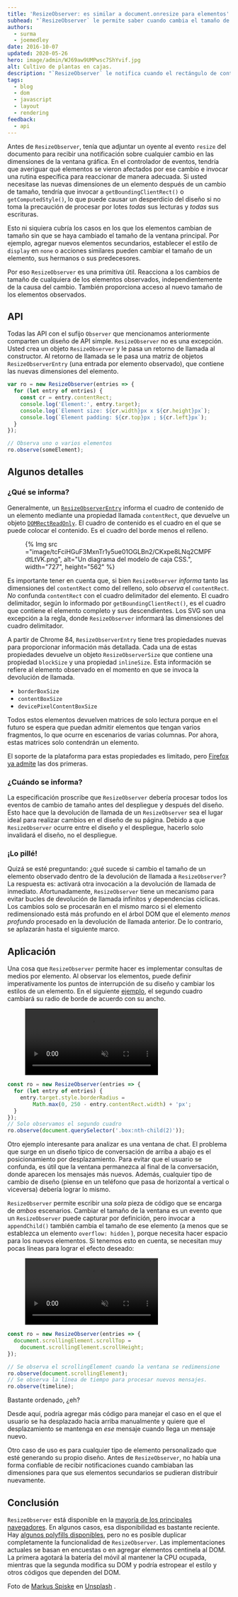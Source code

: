 ```yaml
---
title: 'ResizeObserver: es similar a document.onresize para elementos'
subhead: "`ResizeObserver` le permite saber cuando cambia el tamaño de un elemento."
authors:
  - surma
  - joemedley
date: 2016-10-07
updated: 2020-05-26
hero: image/admin/WJ69aw9UMPwsc7ShYvif.jpg
alt: Cultivo de plantas en cajas.
description: "`ResizeObserver` le notifica cuando el rectángulo de contenido de un elemento cambia de tamaño para que pueda reaccionar en consecuencia."
tags:
  - blog
  - dom
  - javascript
  - layout
  - rendering
feedback:
  - api
---
```


Antes de `ResizeObserver`, tenía que adjuntar un oyente al evento `resize` del documento para recibir una notificación sobre cualquier cambio en las dimensiones de la ventana gráfica. En el controlador de eventos, tendría que averiguar qué elementos se vieron afectados por ese cambio e invocar una rutina específica para reaccionar de manera adecuada. Si usted necesitase las nuevas dimensiones de un elemento después de un cambio de tamaño, tendría que invocar a  `getBoundingClientRect()` o `getComputedStyle()`, lo que puede causar un desperdicio del diseño si no toma la precaución de procesar por lotes *todas* sus lecturas y *todas* sus escrituras.

Esto ni siquiera cubría los casos en los que los elementos cambian de tamaño sin que se haya cambiado el tamaño de la ventana principal. Por ejemplo, agregar nuevos elementos secundarios, establecer el estilo de `display` en `none` o acciones similares pueden cambiar el tamaño de un elemento, sus hermanos o sus predecesores.

Por eso `ResizeObserver` es una primitiva útil. Reacciona a los cambios de tamaño de cualquiera de los elementos observados, independientemente de la causa del cambio. También proporciona acceso al nuevo tamaño de los elementos observados.

## API

Todas las API con el sufijo `Observer` que mencionamos anteriormente comparten un diseño de API simple. `ResizeObserver` no es una excepción. Usted crea un objeto `ResizeObserver` y le pasa un retorno de llamada al constructor. Al retorno de llamada se le pasa una matriz de objetos `ResizeObserverEntry` (una entrada por elemento observado), que contiene las nuevas dimensiones del elemento.

```js
var ro = new ResizeObserver(entries => {
  for (let entry of entries) {
    const cr = entry.contentRect;
    console.log('Element:', entry.target);
    console.log(`Element size: ${cr.width}px x ${cr.height}px`);
    console.log(`Element padding: ${cr.top}px ; ${cr.left}px`);
  }
});

// Observa uno o varios elementos
ro.observe(someElement);
```

## Algunos detalles

### ¿Qué se informa?

Generalmente, un [`ResizeObserverEntry`](https://developer.mozilla.org/docs/Web/API/ResizeObserverEntry) informa el cuadro de contenido de un elemento mediante una propiedad llamada `contentRect`, que devuelve un objeto [`DOMRectReadOnly`](https://developer.mozilla.org/docs/Web/API/DOMRectReadOnly). El cuadro de contenido es el cuadro en el que se puede colocar el contenido. Es el cuadro del borde menos el relleno.

<figure>{% Img src ="image/tcFciHGuF3MxnTr1y5ue01OGLBn2/CKxpe8LNq2CMPFdtLtVK.png", alt="Un diagrama del modelo de caja CSS.", width="727", height="562" %}</figure>

Es importante tener en cuenta que, si bien `ResizeObserver` *informa* tanto las dimensiones del `contentRect` como del relleno, solo *observa* el `contentRect`. *No* confunda `contentRect` con el cuadro delimitador del elemento. El cuadro delimitador, según lo informado por `getBoundingClientRect()`, es el cuadro que contiene el elemento completo y sus descendientes. Los SVG son una excepción a la regla, donde `ResizeObserver` informará las dimensiones del cuadro delimitador.

A partir de Chrome 84, `ResizeObserverEntry` tiene tres propiedades nuevas para proporcionar información más detallada. Cada una de estas propiedades devuelve un objeto `ResizeObserverSize` que contiene una propiedad `blockSize` y una propiedad `inlineSize`. Esta información se refiere al elemento observado en el momento en que se invoca la devolución de llamada.

- `borderBoxSize`
- `contentBoxSize`
- `devicePixelContentBoxSize`

Todos estos elementos devuelven matrices de solo lectura porque en el futuro se espera que puedan admitir elementos que tengan varios fragmentos, lo que ocurre en escenarios de varias columnas. Por ahora, estas matrices solo contendrán un elemento.

El soporte de la plataforma para estas propiedades es limitado, pero [Firefox ya admite](https://developer.mozilla.org/docs/Web/API/ResizeObserverEntry#Browser_compatibility) las dos primeras.

### ¿Cuándo se informa?

La especificación proscribe que `ResizeObserver` debería procesar todos los eventos de cambio de tamaño antes del despliegue y después del diseño. Esto hace que la devolución de llamada de un `ResizeObserver` sea el lugar ideal para realizar cambios en el diseño de su página. Debido a que `ResizeObserver` ocurre entre el diseño y el despliegue, hacerlo solo invalidará el diseño, no el despliegue.

### ¡Lo pillé!

Quizá se esté preguntando: ¿qué sucede si cambio el tamaño de un elemento observado dentro de la devolución de llamada a `ResizeObserver`? La respuesta es: activará otra invocación a la devolución de llamada de inmediato. Afortunadamente, `ResizeObserver` tiene un mecanismo para evitar bucles de devolución de llamada infinitos y dependencias cíclicas. Los cambios solo se procesarán en el mismo marco si el elemento redimensionado está más profundo en el árbol DOM que el elemento *menos profundo* procesado en la devolución de llamada anterior. De lo contrario, se aplazarán hasta el siguiente marco.

## Aplicación

Una cosa que `ResizeObserver` permite hacer es implementar consultas de medios por elemento. Al observar los elementos, puede definir imperativamente los puntos de interrupción de su diseño y cambiar los estilos de un elemento. En el siguiente [ejemplo](https://googlechrome.github.io/samples/resizeobserver/), el segundo cuadro cambiará su radio de borde de acuerdo con su ancho.

<figure>
  <video controls autoplay loop muted>
    <source src="https://storage.googleapis.com/webfundamentals-assets/resizeobserver/elem-mq_vp8.webm" type="video/webm; codecs=vp8">
    <source src="https://storage.googleapis.com/webfundamentals-assets/resizeobserver/elem-mq_x264.mp4" type="video/mp4; codecs=h264">
  </source></source></video></figure>

```js
const ro = new ResizeObserver(entries => {
  for (let entry of entries) {
    entry.target.style.borderRadius =
        Math.max(0, 250 - entry.contentRect.width) + 'px';
  }
});
// Solo observamos el segundo cuadro
ro.observe(document.querySelector('.box:nth-child(2)'));
```

Otro ejemplo interesante para analizar es una ventana de chat. El problema que surge en un diseño típico de conversación de arriba a abajo es el posicionamiento por desplazamiento. Para evitar que el usuario se confunda, es útil que la ventana permanezca al final de la conversación, donde aparecen los mensajes más nuevos. Además, cualquier tipo de cambio de diseño (piense en un teléfono que pasa de horizontal a vertical o viceversa) debería lograr lo mismo.

`ResizeObserver` permite escribir una *sola* pieza de código que se encarga de *ambos* escenarios. Cambiar el tamaño de la ventana es un evento que un `ResizeObserver` puede capturar por definición, pero invocar a `appendChild()` también cambia el tamaño de ese elemento (a menos que se establezca un elemento `overflow: hidden` ), porque necesita hacer espacio para los nuevos elementos. Si tenemos esto en cuenta, se necesitan muy pocas líneas para lograr el efecto deseado:

<figure>
 <video controls autoplay loop muted>
   <source src="https://storage.googleapis.com/webfundamentals-assets/resizeobserver/chat_vp8.webm" type="video/webm; codecs=vp8">
   <source src="https://storage.googleapis.com/webfundamentals-assets/resizeobserver/chat_x264.mp4" type="video/mp4; codecs=h264">
 </source></source></video></figure>

```js
const ro = new ResizeObserver(entries => {
  document.scrollingElement.scrollTop =
    document.scrollingElement.scrollHeight;
});

// Se observa el scrollingElement cuando la ventana se redimensione
ro.observe(document.scrollingElement);
// Se observa la línea de tiempo para procesar nuevos mensajes.
ro.observe(timeline);
```

Bastante ordenado, ¿eh?

Desde aquí, podría agregar más código para manejar el caso en el que el usuario se ha desplazado hacia arriba manualmente y quiere que el desplazamiento se mantenga en *ese* mensaje cuando llega un mensaje nuevo.

Otro caso de uso es para cualquier tipo de elemento personalizado que esté generando su propio diseño. Antes de `ResizeObserver`, no había una forma confiable de recibir notificaciones cuando cambiaban las dimensiones para que sus elementos secundarios se pudieran distribuir nuevamente.

## Conclusión

`ResizeObserver` está disponible en la [mayoría de los principales navegadores](https://developer.mozilla.org/docs/Web/API/ResizeObserver#Browser_compatibility). En algunos casos, esa disponibilidad es bastante reciente. Hay [algunos polyfills disponibles](https://github.com/WICG/ResizeObserver/issues/3), pero no es posible duplicar completamente la funcionalidad de `ResizeObserver`. Las implementaciones actuales se basan en encuestas o en agregar elementos centinela al DOM. La primera agotará la batería del móvil al mantener la CPU ocupada, mientras que la segunda modifica su DOM y podría estropear el estilo y otros códigos que dependen del DOM.

Foto de [Markus Spiske](https://unsplash.com/@markusspiske?utm_source=unsplash&utm_medium=referral&utm_content=creditCopyText) en [Unsplash](https://unsplash.com/s/photos/observe-growth?utm_source=unsplash&utm_medium=referral&utm_content=creditCopyText) .
